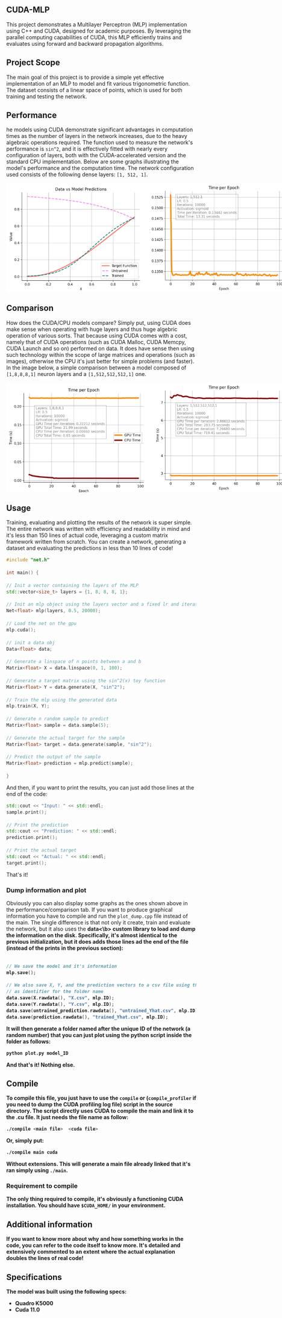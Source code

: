 ## CUDA-MLP
This project demonstrates a Multilayer Perceptron (MLP) implementation using C++ and CUDA, designed for academic purposes. By leveraging the parallel computing capabilities of CUDA, this MLP efficiently trains and evaluates using forward and backward propagation algorithms.

## Project Scope
The main goal of this project is to provide a simple yet effective implementation of an MLP to model and fit various trigonometric function. The dataset consists of a linear space of points, which is used for both training and testing the network.

## Performance 
he models using CUDA demonstrate significant advantages in computation times as the number of layers in the network increases, due to the heavy algebraic operations required.
The function used to measure the network's performance is `sin^⁡2`, and it is effectively fitted with nearly every configuration of layers, both with the CUDA-accelerated version and the standard CPU implementation. Below are some graphs illustrating the model's performance and the computation time. The network configuration used consists of the following dense layers: `[1, 512, 1]`.

<div style="display: flex; justify-content: space-between;">
  <img src="images/fit.png" width="380"/>
  <img src="images/train_time.png" width="380"/>
</div>

## Comparison
How does the CUDA/CPU models compare? Simply put, using CUDA does make sense when operating with huge layers and thus huge algebric operation of various sorts. 
That because using CUDA comes with a cost, namely that of CUDA operations (such as CUDA Malloc, CUDA Memcpy, CUDA Launch and so on) performed on data. 
It does have sense then using such technology within the scope of large matrices and operations (such as images), otherwise the CPU it's just better for simple problems (and faster). 
In the image below, a simple comparison between a model composed of `[1,8,8,8,1]` neuron layers and a `[1,512,512,512,1]` one.

<div style="display: flex; justify-content: space-between;">
  <img src="images/comparison_8hu.png" width="380"/>
  <img src="images/comparison_512hu.png" width="380"/>
</div>

## Usage
Training, evaluating and plotting the results of the network is super simple. The entire network was written with efficiency and readability in mind and it's less than 150 lines of actual code, leveraging a custom matrix framework written from scratch. You can create a network, generating a dataset and evaluating the predictions in less than 10 lines of code!

```cpp
#include "net.h"

int main() {

// Init a vector containing the layers of the MLP
std::vector<size_t> layers = {1, 8, 8, 8, 1};

// Init an mlp object using the layers vector and a fixed lr and iterations
Net<float> mlp(layers, 0.5, 20000);

// Load the net on the gpu
mlp.cuda();

// init a data obj
Data<float> data;

// Generate a linspace of n points between a and b 
Matrix<float> X = data.linspace(0, 1, 100);

// Generate a target matrix using the sin^2(x) toy function
Matrix<float> Y = data.generate(X, "sin^2");

// Train the mlp using the generated data
mlp.train(X, Y);

// Generate n random sample to predict 
Matrix<float> sample = data.sample(5);

// Generate the actual target for the sample
Matrix<float> target = data.generate(sample, "sin^2");

// Predict the output of the sample
Matrix<float> prediction = mlp.predict(sample);

}
```

And then, if you want to print the results, you can just add those lines at the end of the code: 

```cpp
std::cout << "Input: " << std::endl;
sample.print();

// Print the prediction
std::cout << "Prediction: " << std::endl;
prediction.print();

// Print the actual target
std::cout << "Actual: " << std::endl;
target.print();
```
That's it!

### Dump information and plot
Obviously you can also display some graphs as the ones shown above in the performance/comparison tab. If you want to produce graphical information you have to compile and run the ```plot_dump.cpp``` file instead of the main. The single difference is that not only it create, train and evaluate the network, but it also uses the <b>data<\b> custom library to load and dump the information on the disk. Specifically, it's almost identical to the previous initialization, but it does adds those lines ad the end of the file (instead of the prints in the previous section): 

```cpp

// We save the model and it's information
mlp.save();

// We also save X, Y, and the prediction vectors to a csv file using the ID of the mlp object
// as identifier for the folder name
data.save(X.rawdata(), "X.csv", mlp.ID);
data.save(Y.rawdata(), "Y.csv", mlp.ID);
data.save(untrained_prediction.rawdata(), "untrained_Yhat.csv", mlp.ID);
data.save(prediction.rawdata(), "trained_Yhat.csv", mlp.ID);
```
It will then generate a folder named after the unique ID of the network (a random number) that you can just plot using the python script inside the folder as follows:

```python
python plot.py model_ID
```
And that's it! Nothing else.

## Compile
To compile this file, you just have to use the ```compile``` or (```compile_profiler``` if you need to dump the CUDA profiling log file) script in the source directory. The script directly uses CUDA to compile the main and link it to the .cu file. It just needs the file name as follow: 
```bash
./compile <main file>  <cuda file>
```
Or, simply put: 
```bash
./compile main cuda
```
Without extensions. This will generate a main file already linked that it's ran simply using ```./main```.

### Requirement to compile
The only thing required to compile, it's obviously a functioning CUDA installation. You should have ```$CUDA_HOME/``` in your environment.

## Additional information 
If you want to know more about why and how something works in the code, you can refer to the code itself to know more. It's <b>detailed and extensively commented</b> to an extent where the actual explanation doubles the lines of real code!

## Specifications
The model was built using the following specs:
- Quadro K5000
- Cuda 11.0

